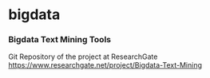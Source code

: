 # bigdata


### Bigdata Text Mining Tools ###


Git Repository of the project at ResearchGate
https://www.researchgate.net/project/Bigdata-Text-Mining


